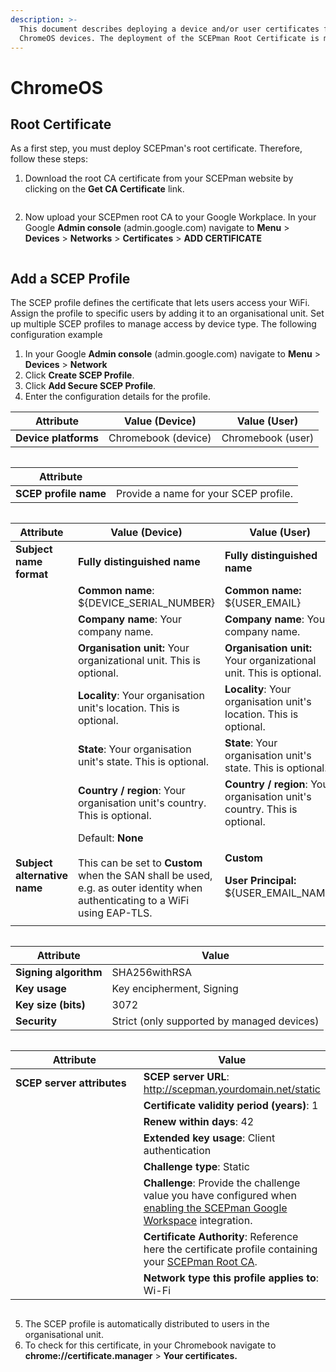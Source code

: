 ```yaml
---
description: >-
  This document describes deploying a device and/or user certificates for
  ChromeOS devices. The deployment of the SCEPman Root Certificate is mandatory.
---
```


# ChromeOS

## Root Certificate

As a first step, you must deploy SCEPman's root certificate. Therefore, follow these steps:

1. Download the root CA certificate from your SCEPman website by clicking on the **Get CA Certificate** link.

<figure><img src="../../../.gitbook/assets/image (69).png" alt=""><figcaption></figcaption></figure>

2. Now upload your SCEPmen root CA to your Google Workplace. In your Google **Admin console** (admin.google.com) navigate to **Menu** > **Devices** > **Networks** > **Certificates** > **ADD CERTIFICATE**

<figure><img src="../../../.gitbook/assets/image (70).png" alt=""><figcaption></figcaption></figure>

## Add a SCEP Profile

The SCEP profile defines the certificate that lets users access your WiFi. Assign the profile to specific users by adding it to an organisational unit. Set up multiple SCEP profiles to manage access by device type. The following configuration example&#x20;

1. In your Google **Admin console** (admin.google.com) navigate to **Menu** > **Devices** > **Network**
2. Click **Create SCEP Profile**.
3. Click **Add Secure SCEP Profile**.
4. Enter the configuration details for the profile.&#x20;

| Attribute            | Value (Device)      | Value (User)      |
| -------------------- | ------------------- | ----------------- |
| **Device platforms** | Chromebook (device) | Chromebook (user) |

<figure><img src="../../../.gitbook/assets/image (51).png" alt=""><figcaption></figcaption></figure>

| Attribute             |                                       |
| --------------------- | ------------------------------------- |
| **SCEP profile name** | Provide a name for your SCEP profile. |

<figure><img src="../../../.gitbook/assets/image (52).png" alt=""><figcaption></figcaption></figure>

<table><thead><tr><th width="246">Attribute</th><th width="282">Value (Device)</th><th>Value (User)</th></tr></thead><tbody><tr><td><strong>Subject name format</strong></td><td><strong>Fully distinguished name</strong></td><td><strong>Fully distinguished name</strong></td></tr><tr><td></td><td><strong>Common name</strong>: ${DEVICE_SERIAL_NUMBER}</td><td><strong>Common name:</strong> ${USER_EMAIL}</td></tr><tr><td></td><td><strong>Company name</strong>: Your company name.</td><td><strong>Company name</strong>: Your company name.</td></tr><tr><td></td><td><strong>Organisation unit:</strong> Your organizational unit. This is optional.</td><td><strong>Organisation unit:</strong> Your organizational unit. This is optional.</td></tr><tr><td></td><td><strong>Locality</strong>: Your organisation unit's location. This is optional.</td><td><strong>Locality</strong>: Your organisation unit's location. This is optional.</td></tr><tr><td></td><td><strong>State</strong>: Your organisation unit's state. This is optional.</td><td><strong>State</strong>: Your organisation unit's state. This is optional.</td></tr><tr><td></td><td><strong>Country / region</strong>: Your organisation unit's country. This is optional.</td><td><strong>Country / region</strong>: Your organisation unit's country. This is optional.</td></tr><tr><td><strong>Subject alternative name</strong></td><td>Default: <strong>None</strong><br><br>This can be set to <strong>Custom</strong> when the SAN shall be used, e.g. as outer identity when authenticating to a WiFi using EAP-TLS.</td><td><p><strong>Custom</strong></p><p></p><p></p><p></p><p></p><p><strong>User Principal:</strong> ${USER_EMAIL_NAME}</p></td></tr><tr><td></td><td></td><td></td></tr></tbody></table>

<figure><img src="../../../.gitbook/assets/image (54).png" alt=""><figcaption></figcaption></figure>

| Attribute             | Value                                      |
| --------------------- | ------------------------------------------ |
| **Signing algorithm** | SHA256withRSA                              |
| **Key usage**         | Key encipherment, Signing                  |
| **Key size (bits)**   | 3072                                       |
| **Security**          | Strict (only supported by managed devices) |

<figure><img src="../../../.gitbook/assets/image (55).png" alt=""><figcaption></figcaption></figure>

<table><thead><tr><th width="246">Attribute</th><th>Value</th></tr></thead><tbody><tr><td><strong>SCEP server attributes</strong></td><td><strong>SCEP server URL</strong>: <a href="http://scepman.yourdomain.net/static">http://scepman.yourdomain.net/static</a></td></tr><tr><td></td><td><strong>Certificate validity period (years)</strong>: 1</td></tr><tr><td></td><td><strong>Renew within days</strong>: 42</td></tr><tr><td></td><td><strong>Extended key usage</strong>: Client authentication</td></tr><tr><td></td><td><strong>Challenge type</strong>: Static</td></tr><tr><td></td><td><strong>Challenge</strong>: Provide the challenge value you have configured when <a href="./#enable-google-workspace-integration">enabling the SCEPman Google Workspace</a> integration.</td></tr><tr><td></td><td><strong>Certificate Authority</strong>: Reference here the certificate profile containing your <a href="chromeos.md#root-certificate">SCEPman Root CA</a>.</td></tr><tr><td></td><td><strong>Network type this profile applies to</strong>: Wi-Fi</td></tr></tbody></table>

<figure><img src="../../../.gitbook/assets/image (56).png" alt=""><figcaption></figcaption></figure>

5. The SCEP profile is automatically distributed to users in the organisational unit.
6. To check for this certificate, in your Chromebook navigate to **chrome://certificate.manager** > **Your certificates.**

<figure><img src="../../../.gitbook/assets/image (73).png" alt=""><figcaption></figcaption></figure>
